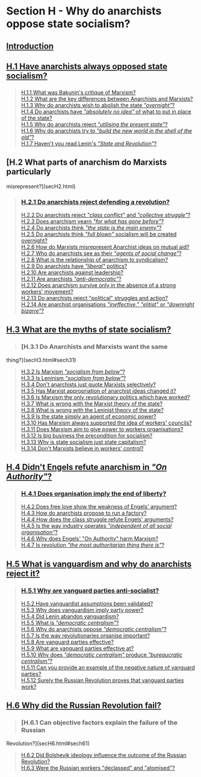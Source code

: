 # Section H - Why do anarchists oppose state socialism?

## [Introduction](secHint.html)

## [H.1 Have anarchists always opposed state socialism?](secH1.html)

###

> [H.1.1 What was Bakunin's critique of Marxism?](secH1.html#sech11)  
>  [H.1.2 What are the key differences between Anarchists and Marxists?
](secH1.html#sech12)  
>  [H.1.3 Why do anarchists wish to abolish the state
_"overnight"_?](secH1.html#sech13)  
>  [H.1.4 Do anarchists have _"absolutely no idea"_ of what to put in place of
the state?](secH1.html#sech14)  
>  [H.1.5 Why do anarchists reject _"utilising the present
state"_?](secH1.html#sech15)  
>  [H.1.6 Why do anarchists try to _"build the new world in the shell of the
old"_?](secH1.html#sech16)  
>  [H.1.7 Haven't you read Lenin's _"State and
Revolution"_?](secH1.html#sech17)

## [H.2 What parts of anarchism do Marxists particularly
misrepresent?](secH2.html)

> ### [H.2.1 Do anarchists reject defending a revolution?](secH2.html#sech21)  
>  [H.2.2 Do anarchists reject _"class conflict"_ and _"collective
struggle"_?](secH2.html#sech22)  
>  [H.2.3 Does anarchism yearn _"for what has gone
before"_?](secH2.html#sech23)  
>  [H.2.4 Do anarchists think _"the state is the main
enemy"_?](secH2.html#sech24)  
>  [H.2.5 Do anarchists think _"full blown"_ socialism will be created
overnight?](secH2.html#sech25)  
>  [H.2.6 How do Marxists misrepresent Anarchist ideas on mutual
aid?](secH2.html#sech26)  
>  [H.2.7 Who do anarchists see as their _"agents of social
change"_?](secH2.html#sech27)  
>  [H.2.8 What is the relationship of anarchism to
syndicalism?](secH2.html#sech28)  
>  [H.2.9 Do anarchists have _"liberal"_ politics?](secH2.html#sech29)  
>  [H.2.10 Are anarchists against leadership? ](secH2.html#sech210)  
>  [H.2.11 Are anarchists _"anti-democratic"_?](secH2.html#sech211)  
>  [H.2.12 Does anarchism survive only in the absence of a strong workers'
movement?](secH2.html#sech212)  
>  [H.2.13 Do anarchists reject "political" struggles and
action?](secH2.html#sech213)  
>  [H.2.14 Are anarchist organisations _"ineffective," "elitist"_ or
_"downright bizarre"_?](secH2.html#sech214)

## [H.3 What are the myths of state socialism?](secH3.html)

> ### [H.3.1 Do Anarchists and Marxists want the same
thing?](secH3.html#sech31)  
>  [H.3.2 Is Marxism _"socialism from below"_?](secH3.html#sech32)  
>  [H.3.3 Is Leninism _"socialism from below"_?](secH3.html#sech33)  
>  [H.3.4 Don't anarchists just quote Marxists
selectively?](secH3.html#sech34)  
>  [H.3.5 Has Marxist appropriation of anarchist ideas changed
it?](secH3.html#sech35)  
>  [H.3.6 Is Marxism the only revolutionary politics which have
worked?](secH3.html#sech36)  
>  [H.3.7 What is wrong with the Marxist theory of the
state?](secH3.html#sech37)  
>  [H.3.8 What is wrong with the Leninist theory of the
state?](secH3.html#sech38)  
>  [H.3.9 Is the state simply an agent of economic power?](secH3.html#sech39)  
>  [H.3.10 Has Marxism always supported the idea of workers'
councils?](secH3.html#sech310)  
>  [H.3.11 Does Marxism aim to give power to workers
organisations?](secH3.html#sech311)  
>  [H.3.12 Is big business the precondition for
socialism?](secH3.html#sech312)  
>  [H.3.13 Why is state socialism just state capitalism?](secH3.html#sech313)  
>  [H.3.14 Don't Marxists believe in workers' control?](secH3.html#sech314)

## [H.4 Didn't Engels refute anarchism in _"On Authority"_?](secH4.html)

> ### [H.4.1 Does organisation imply the end of liberty? ](secH4.html#sech41)  
>  [H.4.2 Does free love show the weakness of Engels'
argument?](secH4.html#sech42)  
>  [H.4.3 How do anarchists propose to run a factory? ](secH4.html#sech43)  
>  [H.4.4 How does the class struggle refute Engels'
arguments?](secH4.html#sech44)  
>  [H.4.5 Is the way industry operates _"independent of all social
organisation"_?](secH4.html#sech45)  
>  [H.4.6 Why does Engels' "On Authority" harm Marxism?](secH4.html#sech46)  
>  [H.4.7 Is revolution _"the most authoritarian thing there
is"_?](secH4.html#sech47)

## [H.5 What is vanguardism and why do anarchists reject it?](secH5.html)

> ### [H.5.1 Why are vanguard parties anti-socialist?](secH5.html#sech51)  
>  [H.5.2 Have vanguardist assumptions been validated?](secH5.html#sech52)  
>  [H.5.3 Why does vanguardism imply party power?](secH5.html#sech53)  
>  [H.5.4 Did Lenin abandon vanguardism?](secH5.html#sech54)  
>  [H.5.5 What is _"democratic centralism"_?](secH5.html#sech55)  
>  [H.5.6 Why do anarchists oppose _"democratic
centralism"_?](secH5.html#sech56)  
>  [H.5.7 Is the way revolutionaries organise important?](secH5.html#sech57)  
>  [H.5.8 Are vanguard parties effective?](secH5.html#sech58)  
>  [H.5.9 What are vanguard parties effective at?](secH5.html#sech59)  
>  [H.5.10 Why does _"democratic centralism"_ produce _"bureaucratic
centralism"_?](secH5.html#sech510)  
>  [H.5.11 Can you provide an example of the negative nature of vanguard
parties?](secH5.html#sech511)  
>  [H.5.12 Surely the Russian Revolution proves that vanguard parties
work?](secH5.html#sech512)

## [H.6 Why did the Russian Revolution fail?](secH6.html)

> ### [H.6.1 Can objective factors explain the failure of the Russian
Revolution?](secH6.html#sech61)  
>  [H.6.2 Did Bolshevik ideology influence the outcome of the Russian
Revolution?](secH6.html#sech62)  
>  [H.6.3 Were the Russian workers "declassed" and
"atomised"?](secH6.html#sech63)

